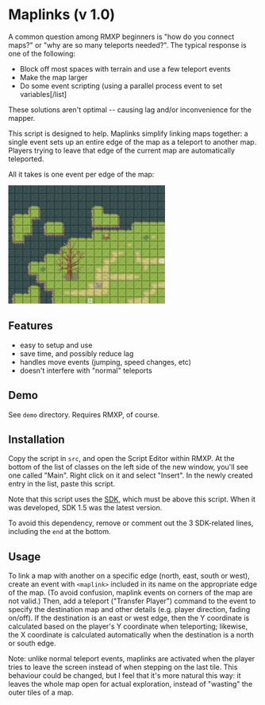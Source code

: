 Maplinks (v 1.0)
===

A common question among RMXP beginners is "how do you connect maps?" or "why are so many teleports needed?". The typical response is one of the following:

* Block off most spaces with terrain and use a few teleport events
* Make the map larger
* Do some event scripting (using a parallel process event to set variables[/list]

These solutions aren't optimal -- causing lag and/or inconvenience for the mapper.

This script is designed to help. Maplinks simplify linking maps together: a single event sets up an entire edge of the map as a teleport to another map. Players trying to leave that edge of the current map are automatically teleported.

All it takes is one event per edge of the map:

![Maplinks screenshot](maplinks.jpg)

Features
---

* easy to setup and use
* save time, and possibly reduce lag
* handles move events (jumping, speed changes, etc)
* doesn't interfere with "normal" teleports


Demo
---
See `demo` directory. Requires RMXP, of course.


Installation
---
Copy the script in `src`, and open the Script Editor within RMXP. At the bottom of the list of classes on the left side of the new window, you'll see one called "Main". Right click on it and select "Insert". In the newly created entry in the list, paste this script.

Note that this script uses the [SDK](http://www.hbgames.org/forums/viewtopic.php?t=1802.0), which must be above this script. When it was developed, SDK 1.5 was the latest version.

To avoid this dependency, remove or comment out the 3 SDK-related lines, including the `end` at the bottom.

Usage
---

To link a map with another on a specific edge (north, east, south or west), create an event with `<maplink>` included in its name on the appropriate edge of the map. (To avoid confusion, maplink events on corners of the map are not valid.) Then, add a teleport ("Transfer Player") command to the event to specify the destination map and other details (e.g. player direction,  fading on/off). If the destination is an east or west edge, then the Y  coordinate is calculated based on the player's Y coordinate when  teleporting; likewise, the X coordinate is calculated automatically when the destination is a north or south edge.
 
Note: unlike normal teleport events, maplinks are activated when the player tries to leave the screen instead of when stepping on the last tile. This  behaviour could be changed, but I feel that it's more natural this way: it leaves the whole map open for actual exploration, instead of "wasting" the outer tiles of a map.
